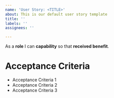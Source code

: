```yaml
---
name: 'User Story: <TITLE>'
about: This is our default user story template
title: ''
labels: ''
assignees: ''

---
```


As a **role** I can **capability** so that **received benefit**.

# Acceptance Criteria

* Acceptance Criteria 1
* Acceptance Criteria 2
* Acceptance Criteria 3
